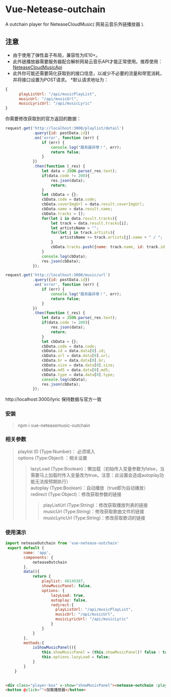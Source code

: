 # Vue-Netease-outchain
A outchain player for NeteaseCloudMusic( 网易云音乐外链播放器 ).

## 注意
* 由于使用了弹性盒子布局，兼容性为IE10+。
* 此外链播放器需要服务器配合解析网易云音乐API才能正常使用。推荐使用：<a href="https://github.com/Binaryify/NeteaseCloudMusicApi" target="_blank">NeteaseCloudMusicApi</a><br>
* 此外你可能还需要简化获取到的接口信息，以减少不必要的流量和带宽消耗，并将接口设置为POST请求。
*默认请求地址为：
```JavaScript
{
      playListUrl: "/api/musicPlayList",
      musicUrl: "/api/musicUrl",
      musicLyricUrl: "/api/musicLyric"
}
```
你需要修改获取到的官方返回的数据：
```JavaScript
request.get('http://localhost:3000/playlist/detail')
            .query({id: postData.id})
            .on('error', function (err) {
                if (err) {
                    console.log("服务器异常！", err);
                    return false;
                }
            })
            .then(function (_res) {
                let data = JSON.parse(_res.text);
                if(data.code != 200){
                    res.json(data);
                    return;
                }
                let cbData = {};
                cbData.code = data.code;
                cbData.coverImgUrl = data.result.coverImgUrl;
                cbData.name = data.result.name;
                cbData.tracks = [];
                for(let i in data.result.tracks){
                    let track = data.result.tracks[i];
                    let artistsName = "";
                    for(let j in track.artists){
                        artistsName += track.artists[j].name + " / ";
                    }
                    cbData.tracks.push({name: track.name, id: track.id, duration: track.duration, artists: artistsName.substring(0,artistsName.length - 3), picUrl: track.album.picUrl});
                }
                console.log(cbData);
                res.json(cbData);
            });
```
```JavaScript
request.get('http://localhost:3000/music/url')
            .query({id: postData.id})
            .on('error', function (err) {
                if (err) {
                    console.log("服务器异常！", err);
                    return false;
                }
            })
            .then(function (_res) {
                let data = JSON.parse(_res.text);
                if(data.code != 200){
                    res.json(data);
                    return;
                }
                let cbData = {};
                cbData.code = data.code;
                cbData.id = data.data[0].id;
                cbData.url = data.data[0].url;
                cbData.br = data.data[0].br;
                cbData.size = data.data[0].size;
                cbData.md5 = data.data[0].md5;
                cbData.type = data.data[0].type;
                console.log(cbData);
                res.json(cbData);
            });
```
http://localhost:3000/lyric 保持数据与官方一致

### 安装
> npm i vue-neteasemusic-outchain

### 相关参数
> playlist ID (Type:Number)： 必须填入<br>
> options (Type:Object) ：相关设置<br>
>> lazyLoad (Type:Boolean)：懒加载（初始传入变量参数为false，当需要马上加载时传入变量改为true。注意：此设置会造成autoplay功能无法按预期执行）<br>
>> autoplay (Type:Boolean)：自动播放（true即为自动播放）<br>
>> redirect (Type:Object)：修改获取参数的链接<br>
>>> playListUrl (Type:String)：修改获取播放列表的链接<br>
>>> musicUrl (Type:String)：修改获取歌曲文件的链接<br>
>>> musicLyricUrl (Type:String)：修改获取歌词的链接<br>


### 使用演示
```JavaScript
import neteaseOutchain from 'vue-netease-outchain'
 export default {
        name: 'app',
        components: {
            neteaseOutchain
        },
        data(){
            return {
                playlist: 48149387,
                showMusicPanel: false,
                options: {
                    lazyLoad: true,
                    autoplay: false,
                    redirect:{
                      playListUrl: "/api/musicPlayList",
                      musicUrl: "/api/musicUrl",
                      musicLyricUrl: "/api/musicLyric"
                    }
                }
            }
        },
        methods:{
            isShowMusicPanel(){
                this.showMusicPanel = (this.showMusicPanel)? false : true;
                this.options.lazyLoad = false;
            }
        }
    }
    
```
```HTML
<div class="player-box" v-show="showMusicPanel"><netease-outchain :playlist="playlist" :options="options"></netease-outchain></div>
<button @click="">加载播放器</button>
```
